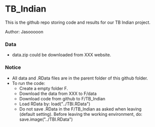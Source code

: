 # TB_Indian

This is the github repo storing code and results for our TB Indian project. 

Author:  Jasooooon 

### Data
* data.zip could be downloaded from XXX website. 

### Notice
* All data and .RData files are in the parent folder of this github folder. 
* To run the code: 
	* Create a empty folder F. 
	* Download the data from XXX to F/data
	* Download code from github to F/TB_Indian
	* Load RData by: load("../TBI.RData")
	* Do not save .RData in the F/TB_Indian as asked when leaving (default setting). Before leaving the working environment, do: save.image("../TBI.RData")
